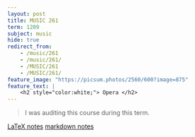 ```yaml
---
layout: post
title: MUSIC 261
term: 1209
subject: music
hide: true
redirect_from:
    - /music/261
    - /music/261/
    - /MUSIC/261
    - /MUSIC/261/
feature_image: "https://picsum.photos/2560/600?image=875"
feature_text: |
    <h2 style="color:white;"> Opera </h2>
---
```


 > I was auditing this course during this term.

[LaTeX notes](/pdfs/1209/music261.pdf)  [markdown notes](/md/1209/music261/)
